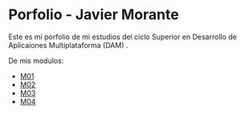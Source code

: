 # Porfolio - Javier Morante

Este es mi porfolio de mi estudios del ciclo Superior en Desarrollo de Aplicaiones Multiplataforma (DAM) .

De mis modulos:
- [M01](https://github.com/javier-morante/Portfolio/tree/main/Moduls/M01-SistemaInformatics)
- [M02](https://github.com/javier-morante/Portfolio/tree/main/Moduls/M02-BaseDeDades)
- [M03](https://github.com/javier-morante/Portfolio/tree/main/Moduls/M03-Programacio)
- [M04](https://github.com/javier-morante/Portfolio/tree/main/Moduls/M04-LlenguatgeDeMarques)

